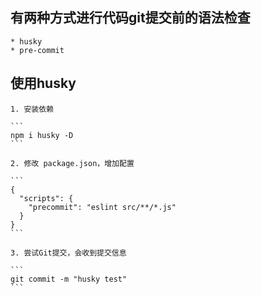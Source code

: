 ## 有两种方式进行代码git提交前的语法检查
    
    * husky
    * pre-commit

## 使用husky

    1. 安装依赖

    ```
    npm i husky -D
    ```

    2. 修改 package.json，增加配置

    ```
    {
      "scripts": {
        "precommit": "eslint src/**/*.js"
      }
    }
    ```

    3. 尝试Git提交，会收到提交信息

    ```
    git commit -m "husky test"
    ```



    
